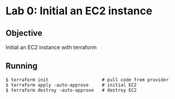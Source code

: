 # Lab 0: Initial an EC2 instance

## Objective
Initial an EC2 instance with terraform

## Running
```
$ terraform init                    # pull code from provider
$ terraform apply -auto-approve     # initial EC2
$ terraform destroy -auto-approve   # destroy EC2
```